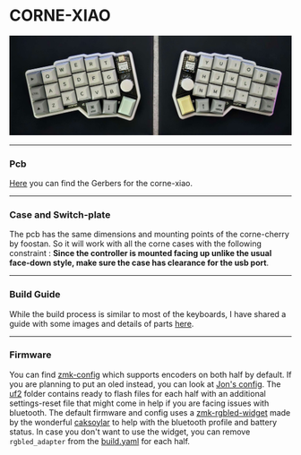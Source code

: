 # CORNE-XIAO

![corne-xiao](/rev1/docs/images/rev-1.jpg)

***

### Pcb 

[Here](/rev1/PCB/) you can find the Gerbers for the corne-xiao. 

***

### Case and Switch-plate

The pcb has the same dimensions and mounting points of the corne-cherry by foostan. So it will work with all the corne cases with the following constraint : **Since the controller is mounted facing up unlike the usual face-down style, make sure the case has clearance for the usb port**.

***

### Build Guide

While the build process is similar to most of the keyboards, I have shared a guide with some images and details of parts [here](/rev1/docs/buildguide.md).

***

### Firmware

You can find [zmk-config](/rev1/firmware/zmk-config) which supports encoders on both half by default. If you are planning to put an oled instead, you can look at [Jon's config](https://github.com/JonMuller/gerbers/tree/main/corne-choc-xiao/zmk_starter).
The [uf2](/rev1/firmware/uf2/) folder contains ready to flash files for each half with an additional settings-reset file that might come in help if you are facing issues with bluetooth.
The default firmware and config uses a [zmk-rgbled-widget](https://github.com/caksoylar/zmk-rgbled-widget) made by the wonderful [caksoylar](https://github.com/caksoylar) to help with the bluetooth profile and battery status. In case you don't want to use the widget, you can remove `rgbled_adapter` from the [build.yaml](/rev1/firmware/zmk-config/build.yaml) for each half.
